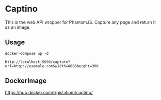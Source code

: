 # Captino

This is the web API wrapper for PhantomJS. Capture any page and return it as an image.

## Usage

```
docker-compose up -d

http://localhost:5000/capture?url=http://example.com&width=600&height=300
```

## DockerImage

https://hub.docker.com/r/pistatium/captino/
